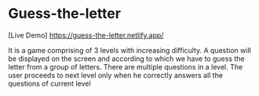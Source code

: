 # Guess-the-letter

[Live Demo] https://guess-the-letter.netlify.app/

It is a game comprising of 3 levels with increasing difficulty. A question will be displayed
on the screen and according to which we have to guess the letter from a group of
letters. There are multiple questions in a level. The user proceeds to next level only
when he correctly answers all the questions of current level
